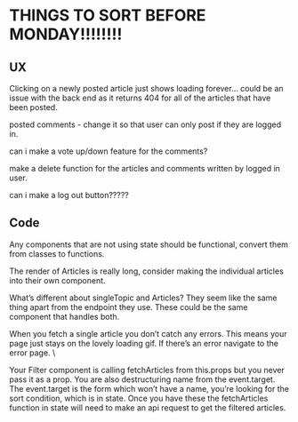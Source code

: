# THINGS TO SORT BEFORE MONDAY!!!!!!!!

## UX

Clicking on a newly posted article just shows loading forever…  could be an issue with the back end as it returns 404 for all of the articles that have been posted.

posted comments - change it so that user can only post if they are logged in.

can i make a vote up/down feature for the comments?

make a delete function for the articles and comments written by logged in user.

can i make a log out button?????



## Code

Any components that are not using state should be functional, convert them from classes to functions.

The render of Articles is really long, consider making the individual articles into their own component. 

What’s different about singleTopic and Articles? They seem like the same thing apart from the endpoint they use. These could be the same component that handles both. 

When you fetch a single article you don’t catch any errors. This means your page just stays on the lovely loading gif. If there’s an error navigate to the error page. \

Your Filter component is calling fetchArticles from this.props but you never pass it as a prop. You are also destructuring name from the event.target. The event.target is the form which won’t have a name, you’re looking for the sort condition, which is in state. Once you have these the fetchArticles function in state will need to make an api request to get the filtered articles.
